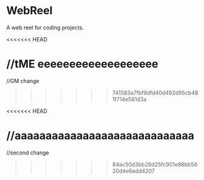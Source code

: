 # WebReel
A web reel for coding projects.

<<<<<<< HEAD

//tME eeeeeeeeeeeeeeeeeee
=======
//GM change
>>>>>>> 741583a7fbf9dfd40d492d95cb481f714e581d3a

<<<<<<< HEAD

//aaaaaaaaaaaaaaaaaaaaaaaaaaaaa
=======
//second change
>>>>>>> 84ac50d3bb28d25fc901e88bb5620d4e6edd4207

